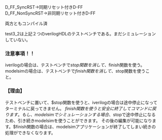 D_FF_SyncRST→同期リセット付きD-FF  
D_FF_NonSyncRST→非同期リセット付きD-FF

両方ともコンパイル済

test3_2は上記２つのverilogHDLのテストベンチである。まだシミュレーションしていない。

### 注意事項！！  
iverilogの場合は、テストベンチで$stop関数を消して、$finish関数を使う。
modelsimの場合は、テストベンチで$finish関数を消して、$stop関数を使うこと。

### 【理由】  
テストベンチに置いて、$stop関数を使うと、iverilogの場合は途中停止になってターミナルに戻ってきません。
$finish関数を使うと安全に終了してコマンドに戻ります。
もし、modelsimでシミュレーションする場合、$stopで途中停止になるため、引き続きmodelsimを使うことができます。
その後の編集が可能になります。$finish関数の場合は、modelsimアプリケーションが終了してしまい続きの処理ができなくなります。
